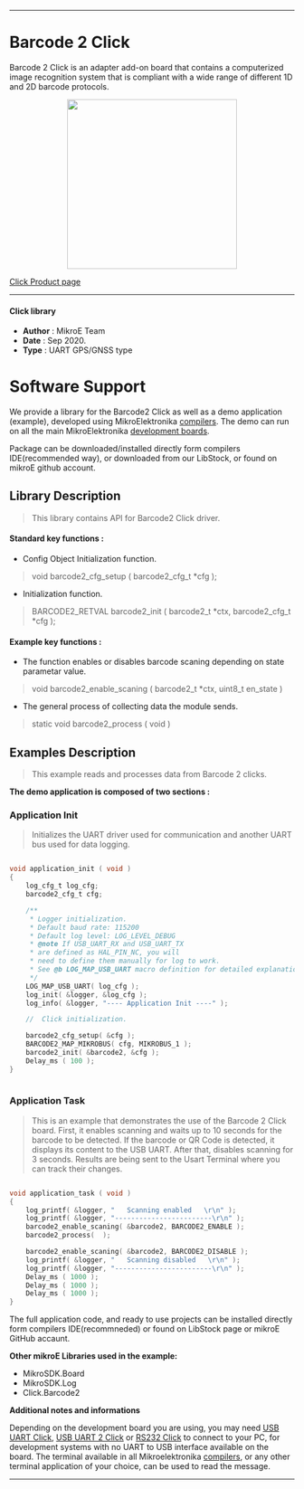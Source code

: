 
---
# Barcode 2 Click

Barcode 2 Click is an adapter add-on board that contains a computerized image recognition system that is compliant with a wide range of different 1D and 2D barcode protocols.

<p align="center">
  <img src="https://download.mikroe.com/images/click_for_ide/barcode2_click.png" height=300px>
</p>

[Click Product page](https://www.mikroe.com/barcode-2-click)

---


#### Click library 

- **Author**        : MikroE Team
- **Date**          : Sep 2020.
- **Type**          : UART GPS/GNSS type


# Software Support

We provide a library for the Barcode2 Click 
as well as a demo application (example), developed using MikroElektronika 
[compilers](http://shop.mikroe.com/compilers). 
The demo can run on all the main MikroElektronika [development boards](http://shop.mikroe.com/development-boards).

Package can be downloaded/installed directly form compilers IDE(recommended way), or downloaded from our LibStock, or found on mikroE github account. 

## Library Description

> This library contains API for Barcode2 Click driver.

#### Standard key functions :

- Config Object Initialization function.
> void barcode2_cfg_setup ( barcode2_cfg_t *cfg ); 
 
- Initialization function.
> BARCODE2_RETVAL barcode2_init ( barcode2_t *ctx, barcode2_cfg_t *cfg );


#### Example key functions :

- The function enables or disables barcode scaning depending on state parametar value.
> void barcode2_enable_scaning ( barcode2_t *ctx, uint8_t en_state )
 
- The general process of collecting data the module sends.
> static void barcode2_process ( void )

## Examples Description

> This example reads and processes data from Barcode 2 clicks.

**The demo application is composed of two sections :**

### Application Init 

> Initializes the UART driver used for communication and another UART bus used for data logging.

```c

void application_init ( void )
{
    log_cfg_t log_cfg;
    barcode2_cfg_t cfg;

    /** 
     * Logger initialization.
     * Default baud rate: 115200
     * Default log level: LOG_LEVEL_DEBUG
     * @note If USB_UART_RX and USB_UART_TX 
     * are defined as HAL_PIN_NC, you will 
     * need to define them manually for log to work. 
     * See @b LOG_MAP_USB_UART macro definition for detailed explanation.
     */
    LOG_MAP_USB_UART( log_cfg );
    log_init( &logger, &log_cfg );
    log_info( &logger, "---- Application Init ----" );

    //  Click initialization.

    barcode2_cfg_setup( &cfg );
    BARCODE2_MAP_MIKROBUS( cfg, MIKROBUS_1 );
    barcode2_init( &barcode2, &cfg );
    Delay_ms ( 100 );
}
  
```

### Application Task

> This is an example that demonstrates the use of the Barcode 2 Click board.
> First, it enables scanning and waits up to 10 seconds for the barcode to be detected.
> If the barcode or QR Code is detected, it displays its content to the USB UART.
> After that, disables scanning for 3 seconds.
> Results are being sent to the Usart Terminal where you can track their changes.

```c

void application_task ( void )
{
    log_printf( &logger, "   Scanning enabled   \r\n" );
    log_printf( &logger, "------------------------\r\n" );
    barcode2_enable_scaning( &barcode2, BARCODE2_ENABLE );
    barcode2_process(  );

    barcode2_enable_scaning( &barcode2, BARCODE2_DISABLE );
    log_printf( &logger, "   Scanning disabled   \r\n" );
    log_printf( &logger, "------------------------\r\n" );
    Delay_ms ( 1000 );
    Delay_ms ( 1000 );
    Delay_ms ( 1000 );
} 

```

The full application code, and ready to use projects can be  installed directly form compilers IDE(recommneded) or found on LibStock page or mikroE GitHub accaunt.

**Other mikroE Libraries used in the example:** 

- MikroSDK.Board
- MikroSDK.Log
- Click.Barcode2

**Additional notes and informations**

Depending on the development board you are using, you may need 
[USB UART Click](http://shop.mikroe.com/usb-uart-click), 
[USB UART 2 Click](http://shop.mikroe.com/usb-uart-2-click) or 
[RS232 Click](http://shop.mikroe.com/rs232-click) to connect to your PC, for 
development systems with no UART to USB interface available on the board. The 
terminal available in all Mikroelektronika 
[compilers](http://shop.mikroe.com/compilers), or any other terminal application 
of your choice, can be used to read the message.



---

